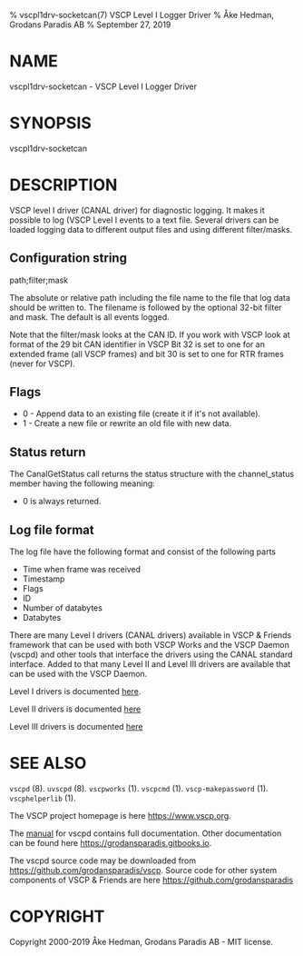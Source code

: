 % vscpl1drv-socketcan(7) VSCP Level I Logger Driver
% Åke Hedman, Grodans Paradis AB
% September 27, 2019

# NAME

vscpl1drv-socketcan - VSCP Level I Logger Driver

# SYNOPSIS

vscpl1drv-socketcan

# DESCRIPTION

VSCP level I driver (CANAL driver) for diagnostic logging. It makes it possible to log (VSCP Level I events to a text file. Several drivers can be loaded logging data to different output files and using different filter/masks.

## Configuration string

path;filter;mask

The absolute or relative path including the file name to the file that log data should be written to. The filename is followed by the optional 32-bit filter and mask. The default is all events logged.

Note that the filter/mask looks at the CAN ID. If you work with VSCP look at format of the 29 bit CAN identifier in VSCP Bit 32 is set to one for an extended frame (all VSCP frames) and bit 30 is set to one for RTR frames (never for VSCP).

## Flags

* 0 - Append data to an existing file (create it if it's not available).
* 1 - Create a new file or rewrite an old file with new data.

## Status return

The CanalGetStatus call returns the status structure with the channel_status member having the following meaning:

* 0 is always returned.

## Log file format

The log file have the following format and consist of the following parts

* Time when frame was received
* Timestamp
* Flags
* ID
* Number of databytes
* Databytes

There are many Level I drivers (CANAL drivers) available in VSCP & Friends framework that can be used with both VSCP Works and the VSCP Daemon (vscpd) and other tools that interface the drivers using the CANAL standard interface. Added to that many Level II and Level III drivers are available that can be used with the VSCP Daemon.

Level I drivers is documented [here](https://grodansparadis.gitbooks.io/the-vscp-daemon/level_i_drivers.html).

Level II drivers is documented [here](https://grodansparadis.gitbooks.io/the-vscp-daemon/level_ii_drivers.html)

Level III drivers is documented [here](https://grodansparadis.gitbooks.io/the-vscp-daemon/level_iii_drivers.html)

# SEE ALSO

`vscpd` (8).
`uvscpd` (8).
`vscpworks` (1).
`vscpcmd` (1).
`vscp-makepassword` (1).
`vscphelperlib` (1).

The VSCP project homepage is here <https://www.vscp.org>.

The [manual](https://grodansparadis.gitbooks.io/the-vscp-daemon) for vscpd contains full documentation. Other documentation can be found here <https://grodansparadis.gitbooks.io>.

The vscpd source code may be downloaded from <https://github.com/grodansparadis/vscp>. Source code for other system components of VSCP & Friends are here <https://github.com/grodansparadis>

# COPYRIGHT
Copyright 2000-2019 Åke Hedman, Grodans Paradis AB - MIT license.